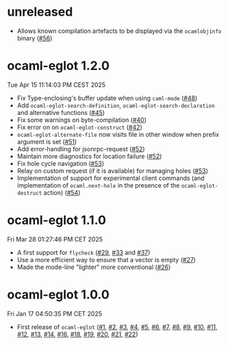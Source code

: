 unreleased
======================

- Allows known compilation artefacts to be displayed via the `ocamlobjinfo` binary ([#56](https://github.com/tarides/ocaml-eglot/pull/56))

ocaml-eglot 1.2.0
======================
Tue Apr 15 11:14:03 PM CEST 2025

- Fix Type-enclosing's buffer update when using `caml-mode` ([#48](https://github.com/tarides/ocaml-eglot/pull/48))
- Add `ocaml-eglot-search-definition`, `ocaml-eglot-search-declaration` and alternative functions ([#45](https://github.com/tarides/ocaml-eglot/pull/45))
- Fix some warnings on byte-compilation ([#40](https://github.com/tarides/ocaml-eglot/pull/40))
- Fix error on on `ocaml-eglot-construct` ([#42](https://github.com/tarides/ocaml-eglot/pull/40))
- `ocaml-eglot-alternate-file` now visits file in other window when prefix argument is set ([#51](https://github.com/tarides/ocaml-eglot/pull/51))
- Add error-handling for jsonrpc-request ([#52](https://github.com/tarides/ocaml-eglot/pull/52))
- Maintain more diagnostics for location failure ([#52](https://github.com/tarides/ocaml-eglot/pull/52))
- Fix hole cycle navigation ([#53](https://github.com/tarides/ocaml-eglot/pull/53))
- Relay on custom request (if it is available) for managing holes ([#53](https://github.com/tarides/ocaml-eglot/pull/53))
- Implementation of support for experimental client commands (and implementation of `ocaml.next-hole` in the presence of the `ocaml-eglot-destruct` action) ([#54](https://github.com/tarides/ocaml-eglot/pull/54))

ocaml-eglot 1.1.0
======================
Fri Mar 28 01:27:46 PM CET 2025

- A first support for `flycheck` ([#29](https://github.com/tarides/ocaml-eglot/pull/29), [#33](https://github.com/tarides/ocaml-eglot/pull/33) and [#37](https://github.com/tarides/ocaml-eglot/pull/37))
- Use a more efficient way to ensure that a vector is empty ([#27](https://github.com/tarides/ocaml-eglot/pull/27))
- Made the mode-line "lighter" more conventional ([#26](https://github.com/tarides/ocaml-eglot/pull/26))

ocaml-eglot 1.0.0
=================
Fri Jan 17 04:50:35 PM CET 2025

- First release of `ocaml-eglot`
  ([#1](https://github.com/tarides/ocaml-eglot/pull/1),
  [#2](https://github.com/tarides/ocaml-eglot/pull/2),
  [#3](https://github.com/tarides/ocaml-eglot/pull/3),
  [#4](https://github.com/tarides/ocaml-eglot/pull/4),
  [#5](https://github.com/tarides/ocaml-eglot/pull/5),
  [#6](https://github.com/tarides/ocaml-eglot/pull/6),
  [#7](https://github.com/tarides/ocaml-eglot/pull/7),
  [#8](https://github.com/tarides/ocaml-eglot/pull/8),
  [#9](https://github.com/tarides/ocaml-eglot/pull/9),
  [#10](https://github.com/tarides/ocaml-eglot/pull/10),
  [#11](https://github.com/tarides/ocaml-eglot/pull/11),
  [#12](https://github.com/tarides/ocaml-eglot/pull/12),
  [#13](https://github.com/tarides/ocaml-eglot/pull/13),
  [#14](https://github.com/tarides/ocaml-eglot/pull/14),
  [#16](https://github.com/tarides/ocaml-eglot/pull/16),
  [#18](https://github.com/tarides/ocaml-eglot/pull/18),
  [#19](https://github.com/tarides/ocaml-eglot/pull/19),
  [#20](https://github.com/tarides/ocaml-eglot/pull/20),
  [#21](https://github.com/tarides/ocaml-eglot/pull/21),
  [#22](https://github.com/tarides/ocaml-eglot/pull/22))
